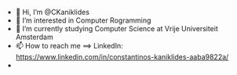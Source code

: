 - 👋 Hi, I’m @CKaniklides
- 👀 I’m interested in Computer Rogramming
- 📖 I’m currently studying Computer Science at Vrije Universiteit Amsterdam
- 📫 How to reach me ==> LinkedIn: https://www.linkedin.com/in/constantinos-kaniklides-aaba9822a/
- 

<!---
CKaniklides/CKaniklides is a ✨ special ✨ repository because its `README.md` (this file) appears on your GitHub profile.
You can click the Preview link to take a look at your changes.
--->
